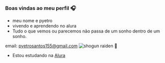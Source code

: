 ### Boas vindas ao meu perfil 🎧
- meu nome e pyetro
- vivendo e aprendendo no alura
- Tudo o que vemos ou parecemos
não passa de um sonho dentro de um sonho.

email: pyetrosantos155@gmail.com
![shogun raiden 🥔](https://media.tenor.com/pVHUY9-H0VEAAAAM/genshin-impact.gif)
- Estou estudando na [Alura](https://cursos.alura.com.br/user/00001119423168SP)
